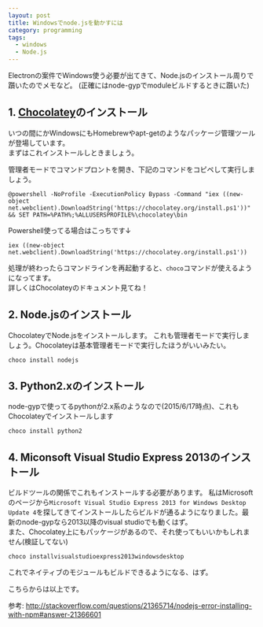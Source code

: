 ```yaml
---
layout: post
title: Windowsでnode.jsを動かすには
category: programming
tags:
  - windows
  - Node.js
---
```



Electronの案件でWindows使う必要が出てきて、Node.jsのインストール周りで躓いたのでメモなど。
(正確にはnode-gypでmoduleビルドするときに躓いた)

## 1. [Chocolatey](https://chocolatey.org/)のインストール

いつの間にかWindowsにもHomebrewやapt-getのようなパッケージ管理ツールが登場しています。  
まずはこれインストールしときましょう。

管理者モードでコマンドプロントを開き、下記のコマンドをコピペして実行しましょう。

```
@powershell -NoProfile -ExecutionPolicy Bypass -Command "iex ((new-object net.webclient).DownloadString('https://chocolatey.org/install.ps1'))" && SET PATH=%PATH%;%ALLUSERSPROFILE%\chocolatey\bin
```

Powershell使ってる場合はこっちです↓

```
iex ((new-object net.webclient).DownloadString('https://chocolatey.org/install.ps1'))
```

処理が終わったらコマンドラインを再起動すると、`choco`コマンドが使えるようになってます。  
詳しくはChocolateyのドキュメント見てね！


## 2. Node.jsのインストール

ChocolateyでNode.jsをインストールします。
これも管理者モードで実行しましょう。Chocolateyは基本管理者モードで実行したほうがいいみたい。

```
choco install nodejs
```

## 3. Python2.xのインストール

node-gypで使ってるpythonが2.x系のようなので(2015/6/17時点)、これもChocolateyでインストールします

```
choco install python2
```

## 4. Miconsoft Visual Studio Express 2013のインストール 

ビルドツールの関係でこれもインストールする必要があります。
私はMicrosoftのページから`Microsoft Visual Studio Express 2013 for Windows Desktop Update 4`を探してきてインストールしたらビルドが通るようになりました。最新のnode-gypなら2013以降のvisual studioでも動くはず。  
また、Chocolatey上にもパッケージがあるので、それ使ってもいいかもしれません(検証してない)

```
choco installvisualstudioexpress2013windowsdesktop
```


これでネイティブのモジュールもビルドできるようになる、はず。  

こちらからは以上です。

参考: http://stackoverflow.com/questions/21365714/nodejs-error-installing-with-npm#answer-21366601
